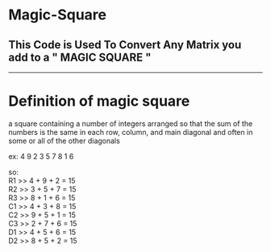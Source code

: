 # Magic-Square
## This Code is Used To Convert Any Matrix you add to a " MAGIC SQUARE "
---------------------------------------------------------------------------

Definition of magic square
===========================
a square containing a number of integers arranged so that the sum of the numbers is the same in each row, column, and main diagonal and often in some or all of the other diagonals


ex:
4 9 2
3 5 7
8 1 6

so:                                                           
R1 >> 4 + 9 + 2 = 15                                                         
R2 >> 3 + 5 + 7 = 15                                                         
R3 >> 8 + 1 + 6 = 15                                                          
C1 >> 4 + 3 + 8 = 15                                                         
C2 >> 9 + 5 + 1 = 15                                                         
C3 >> 2 + 7 + 6 = 15                                                         
D1 >> 4 + 5 + 6 = 15                                                         
D2 >> 8 + 5 + 2 = 15                                                         
